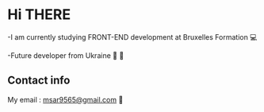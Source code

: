 # Hi THERE

-I am currently studying FRONT-END development at Bruxelles Formation :computer:

-Future developer from Ukraine :purple_heart: :yellow_heart:

## Contact info
My email : msar9565@gmail.com :email:

